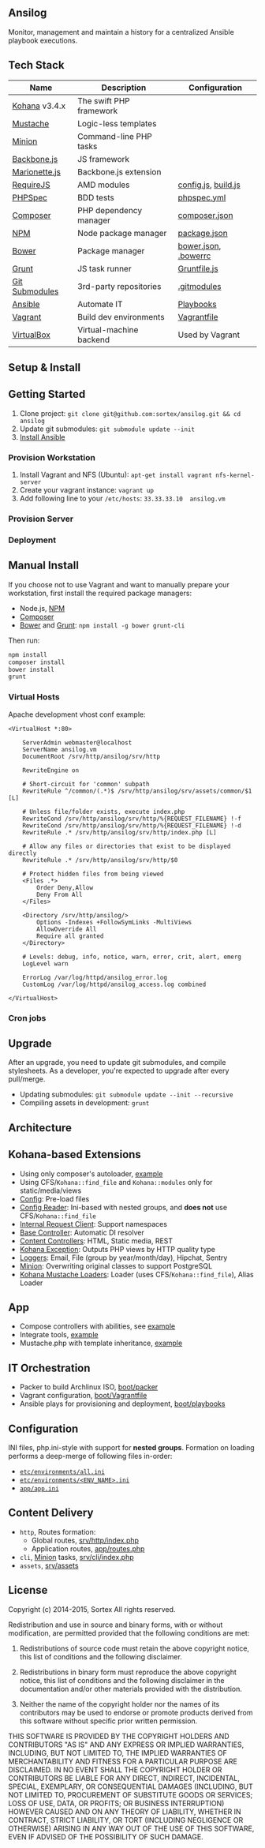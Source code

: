 Ansilog
---
Monitor, management and maintain a history for a centralized Ansible playbook
executions.

Tech Stack
---

Name             | Description             | Configuration
---------------- | ----------------------- | --------------------
[Kohana] v3.4.x  | The swift PHP framework |
[Mustache]       | Logic-less templates    |
[Minion]         | Command-line PHP tasks  |
[Backbone.js]    | JS framework            |
[Marionette.js]  | Backbone.js extension   |
[RequireJS]      | AMD modules             | [config.js](src/core/media/js/config.js), [build.js](build.js)
[PHPSpec]        | BDD tests               | [phpspec.yml](phpspec.yml)
[Composer]       | PHP dependency manager  | [composer.json](composer.json)
[NPM]            | Node package manager    | [package.json](package.json)
[Bower]          | Package manager         | [bower.json](bower.json), [.bowerrc](.bowerrc)
[Grunt]          | JS task runner          | [Gruntfile.js](Gruntfile.js)
[Git Submodules] | 3rd-party repositories  | [.gitmodules](.gitmodules)
[Ansible]        | Automate IT             | [Playbooks](boot/playbooks/)
[Vagrant]        | Build dev environments  | [Vagrantfile](boot/Vagrantfile)
[VirtualBox]     | Virtual-machine backend | Used by Vagrant

Setup & Install
---

## Getting Started
1. Clone project:
  `git clone git@github.com:sortex/ansilog.git && cd ansilog`
2. Update git submodules: `git submodule update --init`
3. [Install Ansible](http://docs.ansible.com/intro_installation.html#latest-releases-via-apt-ubuntu)

### Provision Workstation
1. Install Vagrant and NFS (Ubuntu): `apt-get install vagrant nfs-kernel-server`
2. Create your vagrant instance: `vagrant up`
3. Add following line to your `/etc/hosts`: `33.33.33.10  ansilog.vm`

### Provision Server
### Deployment

## Manual Install
If you choose not to use Vagrant and want to manually prepare your workstation,
first install the required package managers:
- Node.js, [NPM]
- [Composer]
- [Bower] and [Grunt]: `npm install -g bower grunt-cli`

Then run:
```sh
npm install
composer install
bower install
grunt
```

### Virtual Hosts
Apache development vhost conf example:
```
<VirtualHost *:80>

	ServerAdmin webmaster@localhost
	ServerName ansilog.vm
	DocumentRoot /srv/http/ansilog/srv/http

	RewriteEngine on

	# Short-circuit for 'common' subpath
	RewriteRule ^/common/(.*)$ /srv/http/ansilog/srv/assets/common/$1 [L]

	# Unless file/folder exists, execute index.php
	RewriteCond /srv/http/ansilog/srv/http/%{REQUEST_FILENAME} !-f
	RewriteCond /srv/http/ansilog/srv/http/%{REQUEST_FILENAME} !-d
	RewriteRule .* /srv/http/ansilog/srv/http/index.php [L]

	# Allow any files or directories that exist to be displayed directly
	RewriteRule .* /srv/http/ansilog/srv/http/$0

	# Protect hidden files from being viewed
	<Files .*>
		Order Deny,Allow
		Deny From All
	</Files>

	<Directory /srv/http/ansilog/>
		Options -Indexes +FollowSymLinks -MultiViews
		AllowOverride All
		Require all granted
	</Directory>

	# Levels: debug, info, notice, warn, error, crit, alert, emerg
	LogLevel warn

	ErrorLog /var/log/httpd/ansilog_error.log
	CustomLog /var/log/httpd/ansilog_access.log combined

</VirtualHost>
```

### Cron jobs

Upgrade
---
After an upgrade, you need to update git submodules, and compile stylesheets.
As a developer, you're expected to upgrade after every pull/merge.
- Updating submodules: `git submodule update --init --recursive`
- Compiling assets in development: `grunt`

Architecture
---

## Kohana-based Extensions
- Using only composer's autoloader, [example](srv/http/index.php)
- Using CFS/`Kohana::find_file` and `Kohana::modules` only for static/media/views
- [Config](src/Kohana/classes/Config.php): Pre-load files
- [Config Reader](src/Kohana/classes/Config/Ini.php): Ini-based with nested
    groups, and **does not** use CFS/`Kohana::find_file`
- [Internal Request Client](src/Kohana/classes/Request/Client/Internal.php): Support namespaces
- [Base Controller](src/Kohana/classes/Controller.php): Automatic DI resolver
- [Content Controllers](src/Kohana/classes/Controller): HTML, Static media, REST
- [Kohana Exception](src/Kohana/classes/Kohana/Exception.php): Outputs PHP views by HTTP quality type
- [Loggers](src/Kohana/classes/Log): Email, File (group by year/month/day), Hipchat, Sentry
- [Minion](src/Kohana/classes/Minion): Overwriting original classes to support PostgreSQL
- [Kohana Mustache Loaders](src/Kohana/classes/Mustache): Loader (uses CFS/`Kohana::find_file`), Alias Loader

## App
- Compose controllers with abilities, see [example](app/classes/Controller/Site/Page.php)
- Integrate tools, [example](app/classes/Tool/Profiler.php)
- Mustache.php with template inheritance, [example](app/media/templates/site)

## IT Orchestration
- Packer to build Archlinux ISO, [boot/packer](boot/packer)
- Vagrant configuration, [boot/Vagrantfile](boot/Vagrantfile)
- Ansible plays for provisioning and deployment, [boot/playbooks](boot/playbooks)

## Configuration
INI files, php.ini-style with support for **nested groups**.
Formation on loading performs a deep-merge of following files in-order:
- [`etc/environments/all.ini`](etc/environments/all.ini)
- [`etc/environments/<ENV_NAME>.ini`](etc/environments)
- [`app/app.ini`](app/app.ini)

## Content Delivery
- `http`, Routes formation:
  - Global routes, [srv/http/index.php](srv/http/index.php#L83)
  - Application routes, [app/routes.php](app/routes.php)
- `cli`, [Minion] tasks, [srv/cli/index.php](srv/cli/index.php)
- `assets`, [srv/assets](srv/assets)

License
---
Copyright (c) 2014-2015, Sortex
All rights reserved.

Redistribution and use in source and binary forms, with or without modification, are permitted provided that the following conditions are met:

1. Redistributions of source code must retain the above copyright notice, this list of conditions and the following disclaimer.

2. Redistributions in binary form must reproduce the above copyright notice, this list of conditions and the following disclaimer in the documentation and/or other materials provided with the distribution.

3. Neither the name of the copyright holder nor the names of its contributors may be used to endorse or promote products derived from this software without specific prior written permission.

THIS SOFTWARE IS PROVIDED BY THE COPYRIGHT HOLDERS AND CONTRIBUTORS "AS IS" AND ANY EXPRESS OR IMPLIED WARRANTIES, INCLUDING, BUT NOT LIMITED TO, THE IMPLIED WARRANTIES OF MERCHANTABILITY AND FITNESS FOR A PARTICULAR PURPOSE ARE DISCLAIMED. IN NO EVENT SHALL THE COPYRIGHT HOLDER OR CONTRIBUTORS BE LIABLE FOR ANY DIRECT, INDIRECT, INCIDENTAL, SPECIAL, EXEMPLARY, OR CONSEQUENTIAL DAMAGES (INCLUDING, BUT NOT LIMITED TO, PROCUREMENT OF SUBSTITUTE GOODS OR SERVICES; LOSS OF USE, DATA, OR PROFITS; OR BUSINESS INTERRUPTION) HOWEVER CAUSED AND ON ANY THEORY OF LIABILITY, WHETHER IN CONTRACT, STRICT LIABILITY, OR TORT (INCLUDING NEGLIGENCE OR OTHERWISE) ARISING IN ANY WAY OUT OF THE USE OF THIS SOFTWARE, EVEN IF ADVISED OF THE POSSIBILITY OF SUCH DAMAGE.



[Kohana]: http://kohanaframework.org/3.3/guide/
[Mustache]: https://github.com/bobthecow/mustache.php
[Minion]: https://github.com/kohana/minion
[PHPSpec]: http://www.phpspec.net/
[Composer]: https://getcomposer.org/
[NPM]: https://www.npmjs.org/
[Bower]: http://bower.io/
[Grunt]: http://gruntjs.com/
[Git Submodules]: http://git-scm.com/book/en/Git-Tools-Submodules
[RequireJS]: http://requirejs.org/
[Backbone.js]: http://backbonejs.org/
[Marionette.js]: http://marionettejs.com/
[Ansible]: http://www.ansible.com/
[Vagrant]: http://www.vagrantup.com/
[VirtualBox]: https://www.virtualbox.org/
